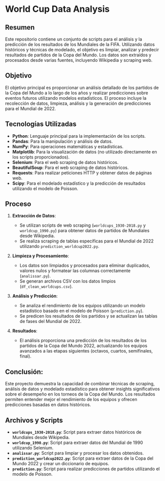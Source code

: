 # World Cup Data Analysis

## Resumen

Este repositorio contiene un conjunto de scripts para el análisis y la predicción de los resultados de los Mundiales de la FIFA. Utilizando datos históricos y técnicas de modelado, el objetivo es limpiar, analizar y predecir resultados de partidos de la Copa del Mundo. Los datos son extraídos y procesados desde varias fuentes, incluyendo Wikipedia y scraping web.

## Objetivo

El objetivo principal es proporcionar un análisis detallado de los partidos de la Copa del Mundo a lo largo de los años y realizar predicciones sobre eventos futuros utilizando modelos estadísticos. El proceso incluye la recolección de datos, limpieza, análisis y la generación de predicciones para el Mundial de 2022.

## Tecnologías Utilizadas

- **Python**: Lenguaje principal para la implementación de los scripts.
- **Pandas**: Para la manipulación y análisis de datos.
- **NumPy**: Para operaciones matemáticas y estadísticas.
- **Matplotlib**: Para la visualización de datos (no utilizado directamente en los scripts proporcionados).
- **Selenium**: Para el web scraping de datos históricos.
- **BeautifulSoup**: Para el web scraping de datos históricos.
- **Requests**: Para realizar peticiones HTTP y obtener datos de páginas web.
- **Scipy**: Para el modelado estadístico y la predicción de resultados utilizando el modelo de Poisson.

## Proceso

1. **Extracción de Datos**:
   - Se utilizan scripts de web scraping (`worldcups_1930-2018.py` y `worldcup_1990.py`) para obtener datos de partidos de Mundiales desde Wikipedia.
   - Se realiza scraping de tablas específicas para el Mundial de 2022 utilizando `prediction_worldcup2022.py`.

2. **Limpieza y Procesamiento**:
   - Los datos son limpiados y procesados para eliminar duplicados, valores nulos y formatear las columnas correctamente (`analissar.py`).
   - Se generan archivos CSV con los datos limpios (`df_clean_worldcups.csv`).

3. **Análisis y Predicción**:
   - Se analiza el rendimiento de los equipos utilizando un modelo estadístico basado en el modelo de Poisson (`prediction.py`).
   - Se predicen los resultados de los partidos y se actualizan las tablas de fases del Mundial de 2022.

4. **Resultados**:
   - El análisis proporciona una predicción de los resultados de los partidos de la Copa del Mundo 2022, actualizando los equipos avanzados a las etapas siguientes (octavos, cuartos, semifinales, final).

## Conclusión:

Este proyecto demuestra la capacidad de combinar técnicas de scraping, análisis de datos y modelado estadístico para obtener insights significativos sobre el desempeño en los torneos de la Copa del Mundo. Los resultados permiten entender mejor el rendimiento de los equipos y ofrecen predicciones basadas en datos históricos.

## Archivos y Scripts

- **`worldcups_1930-2018.py`**: Script para extraer datos históricos de Mundiales desde Wikipedia.
- **`worldcup_1990.py`**: Script para extraer datos del Mundial de 1990 utilizando Selenium.
- **`analissar.py`**: Script para limpiar y procesar los datos obtenidos.
- **`prediction_worldcup2022.py`**: Script para extraer datos de la Copa del Mundo 2022 y crear un diccionario de equipos.
- **`prediction.py`**: Script para realizar predicciones de partidos utilizando el modelo de Poisson.
